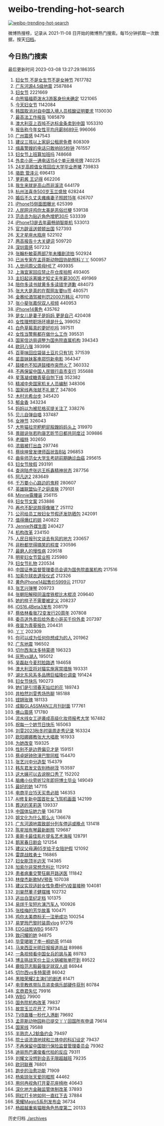 # weibo-trending-hot-search

[![weibo-trending-hot-search](https://github.com/ameizi/weibo-trending-hot-search/actions/workflows/ci.yml/badge.svg)](https://github.com/ameizi/weibo-trending-hot-search/actions/workflows/ci.yml)

微博热搜榜，记录从 2021-11-08 日开始的微博热门搜索。每15分钟抓取一次数据，按天[归档](./archives)。

## 今日热门搜索

<!-- BEGIN --> 
最后更新时间 2023-03-08 13:27:29.186355 
1. [妇女节 不是女生节不是女神节](https://s.weibo.com/weibo?q=%E5%A6%87%E5%A5%B3%E8%8A%82%20%E4%B8%8D%E6%98%AF%E5%A5%B3%E7%94%9F%E8%8A%82%E4%B8%8D%E6%98%AF%E5%A5%B3%E7%A5%9E%E8%8A%82&t=31&band_rank=1&Refer=top) 7617782
1. [广东河源4.5级地震](https://s.weibo.com/weibo?q=%23%E5%B9%BF%E4%B8%9C%E6%B2%B3%E6%BA%904.5%E7%BA%A7%E5%9C%B0%E9%9C%87%23&t=31&band_rank=1&Refer=top) 2587884
1. [妇女节](https://s.weibo.com/weibo?q=%23%E5%A6%87%E5%A5%B3%E8%8A%82%23&t=31&band_rank=8&Refer=top) 2221669
1. [向熊猫福菀泼水3游客身份未确定](https://s.weibo.com/weibo?q=%23%E5%90%91%E7%86%8A%E7%8C%AB%E7%A6%8F%E8%8F%80%E6%B3%BC%E6%B0%B43%E6%B8%B8%E5%AE%A2%E8%BA%AB%E4%BB%BD%E6%9C%AA%E7%A1%AE%E5%AE%9A%23&t=31&band_rank=34&Refer=top) 1221065
1. [今天妇女节](https://s.weibo.com/weibo?q=%23%E4%BB%8A%E5%A4%A9%E5%A6%87%E5%A5%B3%E8%8A%82%23&t=31&band_rank=3&Refer=top) 1142084
1. [韩国取消对自中国入境人员核酸证明要求](https://s.weibo.com/weibo?q=%23%E9%9F%A9%E5%9B%BD%E5%8F%96%E6%B6%88%E5%AF%B9%E8%87%AA%E4%B8%AD%E5%9B%BD%E5%85%A5%E5%A2%83%E4%BA%BA%E5%91%98%E6%A0%B8%E9%85%B8%E8%AF%81%E6%98%8E%E8%A6%81%E6%B1%82%23&t=31&band_rank=19&Refer=top) 1130030
1. [最高法工作报告](https://s.weibo.com/weibo?q=%23%E6%9C%80%E9%AB%98%E6%B3%95%E5%B7%A5%E4%BD%9C%E6%8A%A5%E5%91%8A%23&t=31&band_rank=3&Refer=top) 1085879
1. [澳大利亚上百吨不达标金条卖到中国](https://s.weibo.com/weibo?q=%23%E6%BE%B3%E5%A4%A7%E5%88%A9%E4%BA%9A%E4%B8%8A%E7%99%BE%E5%90%A8%E4%B8%8D%E8%BE%BE%E6%A0%87%E9%87%91%E6%9D%A1%E5%8D%96%E5%88%B0%E4%B8%AD%E5%9B%BD%23&t=31&band_rank=4&Refer=top) 1053310
1. [报告称今年女性平均月薪8689元](https://s.weibo.com/weibo?q=%23%E6%8A%A5%E5%91%8A%E7%A7%B0%E4%BB%8A%E5%B9%B4%E5%A5%B3%E6%80%A7%E5%B9%B3%E5%9D%87%E6%9C%88%E8%96%AA8689%E5%85%83%23&t=31&band_rank=2&Refer=top) 996066
1. [广州震感](https://s.weibo.com/weibo?q=%E5%B9%BF%E5%B7%9E%E9%9C%87%E6%84%9F&t=31&band_rank=2&Refer=top) 947543
1. [建议三孩以上家庭公租房免费](https://s.weibo.com/weibo?q=%23%E5%BB%BA%E8%AE%AE%E4%B8%89%E5%AD%A9%E4%BB%A5%E4%B8%8A%E5%AE%B6%E5%BA%AD%E5%85%AC%E7%A7%9F%E6%88%BF%E5%85%8D%E8%B4%B9%23&t=31&band_rank=32&Refer=top) 808309
1. [缉毒警嫂的电话只敢响铃5秒钟](https://s.weibo.com/weibo?q=%23%E7%BC%89%E6%AF%92%E8%AD%A6%E5%AB%82%E7%9A%84%E7%94%B5%E8%AF%9D%E5%8F%AA%E6%95%A2%E5%93%8D%E9%93%835%E7%A7%92%E9%92%9F%23&t=31&band_rank=1&Refer=top) 761557
1. [妇女节上班算加班吗](https://s.weibo.com/weibo?q=%23%E5%A6%87%E5%A5%B3%E8%8A%82%E4%B8%8A%E7%8F%AD%E7%AE%97%E5%8A%A0%E7%8F%AD%E5%90%97%23&t=31&band_rank=9&Refer=top) 748668
1. [外卖小哥一通电话154个单元换号牌](https://s.weibo.com/weibo?q=%23%E5%A4%96%E5%8D%96%E5%B0%8F%E5%93%A5%E4%B8%80%E9%80%9A%E7%94%B5%E8%AF%9D154%E4%B8%AA%E5%8D%95%E5%85%83%E6%8D%A2%E5%8F%B7%E7%89%8C%23&t=31&band_rank=4&Refer=top) 740225
1. [24岁高颜值女孩回应大学毕业养猪](https://s.weibo.com/weibo?q=%2324%E5%B2%81%E9%AB%98%E9%A2%9C%E5%80%BC%E5%A5%B3%E5%AD%A9%E5%9B%9E%E5%BA%94%E5%A4%A7%E5%AD%A6%E6%AF%95%E4%B8%9A%E5%85%BB%E7%8C%AA%23&t=31&band_rank=35&Refer=top) 739833
1. [骆歆 管泽元](https://s.weibo.com/weibo?q=%E9%AA%86%E6%AD%86%20%E7%AE%A1%E6%B3%BD%E5%85%83&t=31&band_rank=6&Refer=top) 696413
1. [萝莉酱 王记得](https://s.weibo.com/weibo?q=%E8%90%9D%E8%8E%89%E9%85%B1%20%E7%8E%8B%E8%AE%B0%E5%BE%97&t=31&band_rank=31&Refer=top) 662206
1. [我生来就是高山而非溪流](https://s.weibo.com/weibo?q=%23%E6%88%91%E7%94%9F%E6%9D%A5%E5%B0%B1%E6%98%AF%E9%AB%98%E5%B1%B1%E8%80%8C%E9%9D%9E%E6%BA%AA%E6%B5%81%23&t=31&band_rank=6&Refer=top) 644179
1. [杭州法喜寺500岁玉兰盛放](https://s.weibo.com/weibo?q=%23%E6%9D%AD%E5%B7%9E%E6%B3%95%E5%96%9C%E5%AF%BA500%E5%B2%81%E7%8E%89%E5%85%B0%E7%9B%9B%E6%94%BE%23&t=31&band_rank=23&Refer=top) 628244
1. [婚后不久丈夫瘫痪妻子照顾15年](https://s.weibo.com/weibo?q=%23%E5%A9%9A%E5%90%8E%E4%B8%8D%E4%B9%85%E4%B8%88%E5%A4%AB%E7%98%AB%E7%97%AA%E5%A6%BB%E5%AD%90%E7%85%A7%E9%A1%BE15%E5%B9%B4%23&t=31&band_rank=47&Refer=top) 626707
1. [iPhone15侧面图曝光](https://s.weibo.com/weibo?q=%23iPhone15%E4%BE%A7%E9%9D%A2%E5%9B%BE%E6%9B%9D%E5%85%89%23&t=31&band_rank=7&Refer=top) 625399
1. [人民网评鸡你太美是恶俗烂梗](https://s.weibo.com/weibo?q=%23%E4%BA%BA%E6%B0%91%E7%BD%91%E8%AF%84%E9%B8%A1%E4%BD%A0%E5%A4%AA%E7%BE%8E%E6%98%AF%E6%81%B6%E4%BF%97%E7%83%82%E6%A2%97%23&t=31&band_rank=6&Refer=top) 539138
1. [范丞丞为贴近角色增肥30斤](https://s.weibo.com/weibo?q=%23%E8%8C%83%E4%B8%9E%E4%B8%9E%E4%B8%BA%E8%B4%B4%E8%BF%91%E8%A7%92%E8%89%B2%E5%A2%9E%E8%82%A530%E6%96%A4%23&t=31&band_rank=14&Refer=top) 533339
1. [iPhone13是去年最畅销智能机](https://s.weibo.com/weibo?q=%23iPhone13%E6%98%AF%E5%8E%BB%E5%B9%B4%E6%9C%80%E7%95%85%E9%94%80%E6%99%BA%E8%83%BD%E6%9C%BA%23&t=31&band_rank=8&Refer=top) 533013
1. [官方辟谣送顿顿出国](https://s.weibo.com/weibo?q=%23%E5%AE%98%E6%96%B9%E8%BE%9F%E8%B0%A3%E9%80%81%E9%A1%BF%E9%A1%BF%E5%87%BA%E5%9B%BD%23&t=31&band_rank=2&Refer=top) 527393
1. [天才星座水瓶座](https://s.weibo.com/weibo?q=%23%E5%A4%A9%E6%89%8D%E6%98%9F%E5%BA%A7%E6%B0%B4%E7%93%B6%E5%BA%A7%23&t=31&band_rank=9&Refer=top) 522102
1. [两高报告十大关键词](https://s.weibo.com/weibo?q=%23%E4%B8%A4%E9%AB%98%E6%8A%A5%E5%91%8A%E5%8D%81%E5%A4%A7%E5%85%B3%E9%94%AE%E8%AF%8D%23&t=31&band_rank=10&Refer=top) 509720
1. [深圳震感](https://s.weibo.com/weibo?q=%E6%B7%B1%E5%9C%B3%E9%9C%87%E6%84%9F&t=31&band_rank=19&Refer=top) 507232
1. [张翰朴敏英两部7年未播剧流拍](https://s.weibo.com/weibo?q=%23%E5%BC%A0%E7%BF%B0%E6%9C%B4%E6%95%8F%E8%8B%B1%E4%B8%A4%E9%83%A87%E5%B9%B4%E6%9C%AA%E6%92%AD%E5%89%A7%E6%B5%81%E6%8B%8D%23&t=31&band_rank=13&Refer=top) 502924
1. [已派专家在孟菲斯动物园协助照料丫丫](https://s.weibo.com/weibo?q=%23%E5%B7%B2%E6%B4%BE%E4%B8%93%E5%AE%B6%E5%9C%A8%E5%AD%9F%E8%8F%B2%E6%96%AF%E5%8A%A8%E7%89%A9%E5%9B%AD%E5%8D%8F%E5%8A%A9%E7%85%A7%E6%96%99%E4%B8%AB%E4%B8%AB%23&t=31&band_rank=24&Refer=top) 500957
1. [人世间周父周母HE了](https://s.weibo.com/weibo?q=%23%E4%BA%BA%E4%B8%96%E9%97%B4%E5%91%A8%E7%88%B6%E5%91%A8%E6%AF%8DHE%E4%BA%86%23&t=31&band_rank=20&Refer=top) 493935
1. [上海宜家回应禁止在仓库拍照](https://s.weibo.com/weibo?q=%23%E4%B8%8A%E6%B5%B7%E5%AE%9C%E5%AE%B6%E5%9B%9E%E5%BA%94%E7%A6%81%E6%AD%A2%E5%9C%A8%E4%BB%93%E5%BA%93%E6%8B%8D%E7%85%A7%23&t=31&band_rank=31&Refer=top) 493405
1. [主妇起诉离婚才知丈夫年薪300万](https://s.weibo.com/weibo?q=%23%E4%B8%BB%E5%A6%87%E8%B5%B7%E8%AF%89%E7%A6%BB%E5%A9%9A%E6%89%8D%E7%9F%A5%E4%B8%88%E5%A4%AB%E5%B9%B4%E8%96%AA300%E4%B8%87%23&t=31&band_rank=11&Refer=top) 491969
1. [陪你多读书就黄多多读错字道歉](https://s.weibo.com/weibo?q=%23%E9%99%AA%E4%BD%A0%E5%A4%9A%E8%AF%BB%E4%B9%A6%E5%B0%B1%E9%BB%84%E5%A4%9A%E5%A4%9A%E8%AF%BB%E9%94%99%E5%AD%97%E9%81%93%E6%AD%89%23&t=31&band_rank=12&Refer=top) 484073
1. [张大大是真的在帮网友要to签](https://s.weibo.com/weibo?q=%23%E5%BC%A0%E5%A4%A7%E5%A4%A7%E6%98%AF%E7%9C%9F%E7%9A%84%E5%9C%A8%E5%B8%AE%E7%BD%91%E5%8F%8B%E8%A6%81to%E7%AD%BE%23&t=31&band_rank=12&Refer=top) 480571
1. [金赛纶酒驾被判罚2000万韩元](https://s.weibo.com/weibo?q=%23%E9%87%91%E8%B5%9B%E7%BA%B6%E9%85%92%E9%A9%BE%E8%A2%AB%E5%88%A4%E7%BD%9A2000%E4%B8%87%E9%9F%A9%E5%85%83%23&t=31&band_rank=17&Refer=top) 470110
1. [张小斐张嘉倪双人视频](https://s.weibo.com/weibo?q=%23%E5%BC%A0%E5%B0%8F%E6%96%90%E5%BC%A0%E5%98%89%E5%80%AA%E5%8F%8C%E4%BA%BA%E8%A7%86%E9%A2%91%23&t=31&band_rank=24&Refer=top) 440953
1. [iPhone14黄色](https://s.weibo.com/weibo?q=iPhone14%E9%BB%84%E8%89%B2&t=31&band_rank=11&Refer=top) 435762
1. [是女儿是妻子是妈妈 更是自己](https://s.weibo.com/weibo?q=%E6%98%AF%E5%A5%B3%E5%84%BF%E6%98%AF%E5%A6%BB%E5%AD%90%E6%98%AF%E5%A6%88%E5%A6%88%20%E6%9B%B4%E6%98%AF%E8%87%AA%E5%B7%B1&t=31&band_rank=14&Refer=top) 420408
1. [女性理想职场环境是什么](https://s.weibo.com/weibo?q=%23%E5%A5%B3%E6%80%A7%E7%90%86%E6%83%B3%E8%81%8C%E5%9C%BA%E7%8E%AF%E5%A2%83%E6%98%AF%E4%BB%80%E4%B9%88%23&t=31&band_rank=15&Refer=top) 399052
1. [白色草莓真的更好吃吗](https://s.weibo.com/weibo?q=%23%E7%99%BD%E8%89%B2%E8%8D%89%E8%8E%93%E7%9C%9F%E7%9A%84%E6%9B%B4%E5%A5%BD%E5%90%83%E5%90%97%23&t=31&band_rank=19&Refer=top) 397511
1. [女性当警察都在做什么工作](https://s.weibo.com/weibo?q=%23%E5%A5%B3%E6%80%A7%E5%BD%93%E8%AD%A6%E5%AF%9F%E9%83%BD%E5%9C%A8%E5%81%9A%E4%BB%80%E4%B9%88%E5%B7%A5%E4%BD%9C%23&t=31&band_rank=9&Refer=top) 395531
1. [国家信访局调整为国务院直属机构](https://s.weibo.com/weibo?q=%23%E5%9B%BD%E5%AE%B6%E4%BF%A1%E8%AE%BF%E5%B1%80%E8%B0%83%E6%95%B4%E4%B8%BA%E5%9B%BD%E5%8A%A1%E9%99%A2%E7%9B%B4%E5%B1%9E%E6%9C%BA%E6%9E%84%23&t=31&band_rank=13&Refer=top) 394343
1. [欧冠八强](https://s.weibo.com/weibo?q=%23%E6%AC%A7%E5%86%A0%E5%85%AB%E5%BC%BA%23&t=31&band_rank=16&Refer=top) 393996
1. [百草味回应袋装土豆片只有1片](https://s.weibo.com/weibo?q=%23%E7%99%BE%E8%8D%89%E5%91%B3%E5%9B%9E%E5%BA%94%E8%A2%8B%E8%A3%85%E5%9C%9F%E8%B1%86%E7%89%87%E5%8F%AA%E6%9C%891%E7%89%87%23&t=31&band_rank=13&Refer=top) 371539
1. [苗苗妹妹客串郑恺新电影](https://s.weibo.com/weibo?q=%23%E8%8B%97%E8%8B%97%E5%A6%B9%E5%A6%B9%E5%AE%A2%E4%B8%B2%E9%83%91%E6%81%BA%E6%96%B0%E7%94%B5%E5%BD%B1%23&t=31&band_rank=18&Refer=top) 364347
1. [鼓楼也不知道鼓楼咋突然火了](https://s.weibo.com/weibo?q=%23%E9%BC%93%E6%A5%BC%E4%B9%9F%E4%B8%8D%E7%9F%A5%E9%81%93%E9%BC%93%E6%A5%BC%E5%92%8B%E7%AA%81%E7%84%B6%E7%81%AB%E4%BA%86%23&t=31&band_rank=4&Refer=top) 360332
1. [不再保留中国人民银行县市支行](https://s.weibo.com/weibo?q=%23%E4%B8%8D%E5%86%8D%E4%BF%9D%E7%95%99%E4%B8%AD%E5%9B%BD%E4%BA%BA%E6%B0%91%E9%93%B6%E8%A1%8C%E5%8E%BF%E5%B8%82%E6%94%AF%E8%A1%8C%23&t=31&band_rank=5&Refer=top) 355688
1. [星落凝成糖青葵自刎下线](https://s.weibo.com/weibo?q=%23%E6%98%9F%E8%90%BD%E5%87%9D%E6%88%90%E7%B3%96%E9%9D%92%E8%91%B5%E8%87%AA%E5%88%8E%E4%B8%8B%E7%BA%BF%23&t=31&band_rank=7&Refer=top) 352382
1. [精减中央国家机关人员编制](https://s.weibo.com/weibo?q=%23%E7%B2%BE%E5%87%8F%E4%B8%AD%E5%A4%AE%E5%9B%BD%E5%AE%B6%E6%9C%BA%E5%85%B3%E4%BA%BA%E5%91%98%E7%BC%96%E5%88%B6%23&t=31&band_rank=8&Refer=top) 348306
1. [国家线再涨就不礼貌了](https://s.weibo.com/weibo?q=%23%E5%9B%BD%E5%AE%B6%E7%BA%BF%E5%86%8D%E6%B6%A8%E5%B0%B1%E4%B8%8D%E7%A4%BC%E8%B2%8C%E4%BA%86%23&t=31&band_rank=9&Refer=top) 347806
1. [木村光希台步](https://s.weibo.com/weibo?q=%23%E6%9C%A8%E6%9D%91%E5%85%89%E5%B8%8C%E5%8F%B0%E6%AD%A5%23&t=31&band_rank=13&Refer=top) 345420
1. [郁金香](https://s.weibo.com/weibo?q=%E9%83%81%E9%87%91%E9%A6%99&t=31&band_rank=10&Refer=top) 343234
1. [妈妈以为被尼格买提关注了](https://s.weibo.com/weibo?q=%23%E5%A6%88%E5%A6%88%E4%BB%A5%E4%B8%BA%E8%A2%AB%E5%B0%BC%E6%A0%BC%E4%B9%B0%E6%8F%90%E5%85%B3%E6%B3%A8%E4%BA%86%23&t=31&band_rank=12&Refer=top) 338276
1. [贝儿自弹自唱](https://s.weibo.com/weibo?q=%23%E8%B4%9D%E5%84%BF%E8%87%AA%E5%BC%B9%E8%87%AA%E5%94%B1%23&t=31&band_rank=14&Refer=top) 337487
1. [女神节](https://s.weibo.com/weibo?q=%E5%A5%B3%E7%A5%9E%E8%8A%82&t=31&band_rank=20&Refer=top) 326043
1. [大熊猫拉完粑粑屁股蹭妈妈头上](https://s.weibo.com/weibo?q=%23%E5%A4%A7%E7%86%8A%E7%8C%AB%E6%8B%89%E5%AE%8C%E7%B2%91%E7%B2%91%E5%B1%81%E8%82%A1%E8%B9%AD%E5%A6%88%E5%A6%88%E5%A4%B4%E4%B8%8A%23&t=31&band_rank=22&Refer=top) 319970
1. [景甜说张若昀唐艺昕节日都共同度过](https://s.weibo.com/weibo?q=%23%E6%99%AF%E7%94%9C%E8%AF%B4%E5%BC%A0%E8%8B%A5%E6%98%80%E5%94%90%E8%89%BA%E6%98%95%E8%8A%82%E6%97%A5%E9%83%BD%E5%85%B1%E5%90%8C%E5%BA%A6%E8%BF%87%23&t=31&band_rank=15&Refer=top) 309886
1. [老福特](https://s.weibo.com/weibo?q=%E8%80%81%E7%A6%8F%E7%89%B9&t=31&band_rank=16&Refer=top) 302650
1. [浓眉被打出血](https://s.weibo.com/weibo?q=%23%E6%B5%93%E7%9C%89%E8%A2%AB%E6%89%93%E5%87%BA%E8%A1%80%23&t=31&band_rank=34&Refer=top) 297746
1. [蔡徐坤曾发律师函状告B站](https://s.weibo.com/weibo?q=%23%E8%94%A1%E5%BE%90%E5%9D%A4%E6%9B%BE%E5%8F%91%E5%BE%8B%E5%B8%88%E5%87%BD%E7%8A%B6%E5%91%8AB%E7%AB%99%23&t=31&band_rank=21&Refer=top) 296853
1. [曲阜师范女大学生考研前期确诊血癌](https://s.weibo.com/weibo?q=%23%E6%9B%B2%E9%98%9C%E5%B8%88%E8%8C%83%E5%A5%B3%E5%A4%A7%E5%AD%A6%E7%94%9F%E8%80%83%E7%A0%94%E5%89%8D%E6%9C%9F%E7%A1%AE%E8%AF%8A%E8%A1%80%E7%99%8C%23&t=31&band_rank=38&Refer=top) 295615
1. [妇女节放假](https://s.weibo.com/weibo?q=%23%E5%A6%87%E5%A5%B3%E8%8A%82%E6%94%BE%E5%81%87%23&t=31&band_rank=26&Refer=top) 293191
1. [查询陆虎张远王栎鑫精神状态](https://s.weibo.com/weibo?q=%23%E6%9F%A5%E8%AF%A2%E9%99%86%E8%99%8E%E5%BC%A0%E8%BF%9C%E7%8E%8B%E6%A0%8E%E9%91%AB%E7%B2%BE%E7%A5%9E%E7%8A%B6%E6%80%81%23&t=31&band_rank=17&Refer=top) 287756
1. [阿凡达2](https://s.weibo.com/weibo?q=%E9%98%BF%E5%87%A1%E8%BE%BE2&t=31&band_rank=16&Refer=top) 283649
1. [千万要小心路边的鬼秤](https://s.weibo.com/weibo?q=%23%E5%8D%83%E4%B8%87%E8%A6%81%E5%B0%8F%E5%BF%83%E8%B7%AF%E8%BE%B9%E7%9A%84%E9%AC%BC%E7%A7%A4%23&t=31&band_rank=19&Refer=top) 280607
1. [英雄联盟仙子之庭皮肤](https://s.weibo.com/weibo?q=%23%E8%8B%B1%E9%9B%84%E8%81%94%E7%9B%9F%E4%BB%99%E5%AD%90%E4%B9%8B%E5%BA%AD%E7%9A%AE%E8%82%A4%23&t=31&band_rank=23&Refer=top) 279101
1. [Minnie露腰装](https://s.weibo.com/weibo?q=%23Minnie%E9%9C%B2%E8%85%B0%E8%A3%85%23&t=31&band_rank=25&Refer=top) 256115
1. [妇女节文案](https://s.weibo.com/weibo?q=%23%E5%A6%87%E5%A5%B3%E8%8A%82%E6%96%87%E6%A1%88%23&t=31&band_rank=17&Refer=top) 253886
1. [再也不配说胖得像猪了](https://s.weibo.com/weibo?q=%23%E5%86%8D%E4%B9%9F%E4%B8%8D%E9%85%8D%E8%AF%B4%E8%83%96%E5%BE%97%E5%83%8F%E7%8C%AA%E4%BA%86%23&t=31&band_rank=33&Refer=top) 251112
1. [公司给员工放妇女节假还发防晒包](https://s.weibo.com/weibo?q=%23%E5%85%AC%E5%8F%B8%E7%BB%99%E5%91%98%E5%B7%A5%E6%94%BE%E5%A6%87%E5%A5%B3%E8%8A%82%E5%81%87%E8%BF%98%E5%8F%91%E9%98%B2%E6%99%92%E5%8C%85%23&t=31&band_rank=43&Refer=top) 242091
1. [值得爆红的姐](https://s.weibo.com/weibo?q=%23%E5%80%BC%E5%BE%97%E7%88%86%E7%BA%A2%E7%9A%84%E5%A7%90%23&t=31&band_rank=22&Refer=top) 240822
1. [Jennie外媒生图](https://s.weibo.com/weibo?q=%23Jennie%E5%A4%96%E5%AA%92%E7%94%9F%E5%9B%BE%23&t=31&band_rank=21&Refer=top) 240427
1. [机构改革](https://s.weibo.com/weibo?q=%23%E6%9C%BA%E6%9E%84%E6%94%B9%E9%9D%A9%23&t=31&band_rank=29&Refer=top) 234150
1. [人民日报刊文谈去有风的地方](https://s.weibo.com/weibo?q=%23%E4%BA%BA%E6%B0%91%E6%97%A5%E6%8A%A5%E5%88%8A%E6%96%87%E8%B0%88%E5%8E%BB%E6%9C%89%E9%A3%8E%E7%9A%84%E5%9C%B0%E6%96%B9%23&t=31&band_rank=31&Refer=top) 230657
1. [非粉都觉得搞笑的程度](https://s.weibo.com/weibo?q=%23%E9%9D%9E%E7%B2%89%E9%83%BD%E8%A7%89%E5%BE%97%E6%90%9E%E7%AC%91%E7%9A%84%E7%A8%8B%E5%BA%A6%23&t=31&band_rank=30&Refer=top) 230596
1. [最磨人的慢性病](https://s.weibo.com/weibo?q=%23%E6%9C%80%E7%A3%A8%E4%BA%BA%E7%9A%84%E6%85%A2%E6%80%A7%E7%97%85%23&t=31&band_rank=23&Refer=top) 229518
1. [明星妇女节营业照](https://s.weibo.com/weibo?q=%23%E6%98%8E%E6%98%9F%E5%A6%87%E5%A5%B3%E8%8A%82%E8%90%A5%E4%B8%9A%E7%85%A7%23&t=31&band_rank=25&Refer=top) 225980
1. [妇女节礼物](https://s.weibo.com/weibo?q=%23%E5%A6%87%E5%A5%B3%E8%8A%82%E7%A4%BC%E7%89%A9%23&t=31&band_rank=25&Refer=top) 220534
1. [中国证券监督管理委员会调为国务院直属机构](https://s.weibo.com/weibo?q=%23%E4%B8%AD%E5%9B%BD%E8%AF%81%E5%88%B8%E7%9B%91%E7%9D%A3%E7%AE%A1%E7%90%86%E5%A7%94%E5%91%98%E4%BC%9A%E8%B0%83%E4%B8%BA%E5%9B%BD%E5%8A%A1%E9%99%A2%E7%9B%B4%E5%B1%9E%E6%9C%BA%E6%9E%84%23&t=31&band_rank=25&Refer=top) 217516
1. [加索尔球衣退役仪式](https://s.weibo.com/weibo?q=%23%E5%8A%A0%E7%B4%A2%E5%B0%94%E7%90%83%E8%A1%A3%E9%80%80%E5%BD%B9%E4%BB%AA%E5%BC%8F%23&t=31&band_rank=29&Refer=top) 212326
1. [黄色iPhone14起售价5999元](https://s.weibo.com/weibo?q=%23%E9%BB%84%E8%89%B2iPhone14%E8%B5%B7%E5%94%AE%E4%BB%B75999%E5%85%83%23&t=31&band_rank=19&Refer=top) 211707
1. [张艺兴弹琴](https://s.weibo.com/weibo?q=%23%E5%BC%A0%E8%89%BA%E5%85%B4%E5%BC%B9%E7%90%B4%23&t=31&band_rank=26&Refer=top) 209723
1. [张朝阳解释同温度铁棍比木棍凉](https://s.weibo.com/weibo?q=%23%E5%BC%A0%E6%9C%9D%E9%98%B3%E8%A7%A3%E9%87%8A%E5%90%8C%E6%B8%A9%E5%BA%A6%E9%93%81%E6%A3%8D%E6%AF%94%E6%9C%A8%E6%A3%8D%E5%87%89%23&t=31&band_rank=50&Refer=top) 209640
1. [她的样子不需要被定义](https://s.weibo.com/weibo?q=%23%E5%A5%B9%E7%9A%84%E6%A0%B7%E5%AD%90%E4%B8%8D%E9%9C%80%E8%A6%81%E8%A2%AB%E5%AE%9A%E4%B9%89%23&t=31&band_rank=24&Refer=top) 208237
1. [iOS16.4Beta3发布](https://s.weibo.com/weibo?q=%23iOS16.4Beta3%E5%8F%91%E5%B8%83%23&t=31&band_rank=33&Refer=top) 208179
1. [蔡依林看我72变发行20周年](https://s.weibo.com/weibo?q=%23%E8%94%A1%E4%BE%9D%E6%9E%97%E7%9C%8B%E6%88%9172%E5%8F%98%E5%8F%91%E8%A1%8C20%E5%91%A8%E5%B9%B4%23&t=31&band_rank=20&Refer=top) 207808
1. [委员送外卖后给外卖小哥买千份外卖](https://s.weibo.com/weibo?q=%23%E5%A7%94%E5%91%98%E9%80%81%E5%A4%96%E5%8D%96%E5%90%8E%E7%BB%99%E5%A4%96%E5%8D%96%E5%B0%8F%E5%93%A5%E4%B9%B0%E5%8D%83%E4%BB%BD%E5%A4%96%E5%8D%96%23&t=31&band_rank=27&Refer=top) 207397
1. [夜昙为青葵报仇](https://s.weibo.com/weibo?q=%23%E5%A4%9C%E6%98%99%E4%B8%BA%E9%9D%92%E8%91%B5%E6%8A%A5%E4%BB%87%23&t=31&band_rank=37&Refer=top) 204431
1. [丫丫](https://s.weibo.com/weibo?q=%E4%B8%AB%E4%B8%AB&t=31&band_rank=36&Refer=top) 202309
1. [你可以成为任何你想成为的人](https://s.weibo.com/weibo?q=%E4%BD%A0%E5%8F%AF%E4%BB%A5%E6%88%90%E4%B8%BA%E4%BB%BB%E4%BD%95%E4%BD%A0%E6%83%B3%E6%88%90%E4%B8%BA%E7%9A%84%E4%BA%BA&t=31&band_rank=27&Refer=top) 201962
1. [广东地震](https://s.weibo.com/weibo?q=%E5%B9%BF%E4%B8%9C%E5%9C%B0%E9%9C%87&t=31&band_rank=15&Refer=top) 196502
1. [切尔西淘汰多特蒙德](https://s.weibo.com/weibo?q=%23%E5%88%87%E5%B0%94%E8%A5%BF%E6%B7%98%E6%B1%B0%E5%A4%9A%E7%89%B9%E8%92%99%E5%BE%B7%23&t=31&band_rank=32&Refer=top) 196323
1. [灰熊vs湖人](https://s.weibo.com/weibo?q=%23%E7%81%B0%E7%86%8Avs%E6%B9%96%E4%BA%BA%23&t=31&band_rank=32&Refer=top) 195012
1. [吴磊赵今麦怼脸路透](https://s.weibo.com/weibo?q=%23%E5%90%B4%E7%A3%8A%E8%B5%B5%E4%BB%8A%E9%BA%A6%E6%80%BC%E8%84%B8%E8%B7%AF%E9%80%8F%23&t=31&band_rank=25&Refer=top) 194658
1. [澳大利亚将对猫实施宵禁措施](https://s.weibo.com/weibo?q=%23%E6%BE%B3%E5%A4%A7%E5%88%A9%E4%BA%9A%E5%B0%86%E5%AF%B9%E7%8C%AB%E5%AE%9E%E6%96%BD%E5%AE%B5%E7%A6%81%E6%8E%AA%E6%96%BD%23&t=31&band_rank=19&Refer=top) 193331
1. [湖北东风系多品牌巨幅降价调查](https://s.weibo.com/weibo?q=%23%E6%B9%96%E5%8C%97%E4%B8%9C%E9%A3%8E%E7%B3%BB%E5%A4%9A%E5%93%81%E7%89%8C%E5%B7%A8%E5%B9%85%E9%99%8D%E4%BB%B7%E8%B0%83%E6%9F%A5%23&t=31&band_rank=50&Refer=top) 191424
1. [妇女节快乐](https://s.weibo.com/weibo?q=%E5%A6%87%E5%A5%B3%E8%8A%82%E5%BF%AB%E4%B9%90&t=31&band_rank=26&Refer=top) 190273
1. [她们是引领春天灿烂的花](https://s.weibo.com/weibo?q=%23%E5%A5%B9%E4%BB%AC%E6%98%AF%E5%BC%95%E9%A2%86%E6%98%A5%E5%A4%A9%E7%81%BF%E7%83%82%E7%9A%84%E8%8A%B1%23&t=31&band_rank=27&Refer=top) 189743
1. [井柏然刘雯秀场热聊](https://s.weibo.com/weibo?q=%23%E4%BA%95%E6%9F%8F%E7%84%B6%E5%88%98%E9%9B%AF%E7%A7%80%E5%9C%BA%E7%83%AD%E8%81%8A%23&t=31&band_rank=24&Refer=top) 185188
1. [铿锵玫瑰](https://s.weibo.com/weibo?q=%E9%93%BF%E9%94%B5%E7%8E%AB%E7%91%B0&t=31&band_rank=30&Refer=top) 181133
1. [成毅GLASSMAN三月刊封面](https://s.weibo.com/weibo?q=%E6%88%90%E6%AF%85GLASSMAN%E4%B8%89%E6%9C%88%E5%88%8A%E5%B0%81%E9%9D%A2&t=31&band_rank=30&Refer=top) 177761
1. [佛山震感](https://s.weibo.com/weibo?q=%E4%BD%9B%E5%B1%B1%E9%9C%87%E6%84%9F&t=31&band_rank=32&Refer=top) 171780
1. [流水线女工逆袭成高级化妆师报考大学](https://s.weibo.com/weibo?q=%23%E6%B5%81%E6%B0%B4%E7%BA%BF%E5%A5%B3%E5%B7%A5%E9%80%86%E8%A2%AD%E6%88%90%E9%AB%98%E7%BA%A7%E5%8C%96%E5%A6%86%E5%B8%88%E6%8A%A5%E8%80%83%E5%A4%A7%E5%AD%A6%23&t=31&band_rank=34&Refer=top) 167482
1. [祝每一个她节日快乐](https://s.weibo.com/weibo?q=%23%E7%A5%9D%E6%AF%8F%E4%B8%80%E4%B8%AA%E5%A5%B9%E8%8A%82%E6%97%A5%E5%BF%AB%E4%B9%90%23&t=31&band_rank=42&Refer=top) 165063
1. [刘雯2023秋冬时装周走秀记录](https://s.weibo.com/weibo?q=%23%E5%88%98%E9%9B%AF2023%E7%A7%8B%E5%86%AC%E6%97%B6%E8%A3%85%E5%91%A8%E8%B5%B0%E7%A7%80%E8%AE%B0%E5%BD%95%23&t=31&band_rank=33&Refer=top) 163324
1. [欧阳娜娜教张大大唱歌](https://s.weibo.com/weibo?q=%23%E6%AC%A7%E9%98%B3%E5%A8%9C%E5%A8%9C%E6%95%99%E5%BC%A0%E5%A4%A7%E5%A4%A7%E5%94%B1%E6%AD%8C%23&t=31&band_rank=25&Refer=top) 161933
1. [为她改变](https://s.weibo.com/weibo?q=%23%E4%B8%BA%E5%A5%B9%E6%94%B9%E5%8F%98%23&t=31&band_rank=35&Refer=top) 159325
1. [性别不是边界偏见才是](https://s.weibo.com/weibo?q=%23%E6%80%A7%E5%88%AB%E4%B8%8D%E6%98%AF%E8%BE%B9%E7%95%8C%E5%81%8F%E8%A7%81%E6%89%8D%E6%98%AF%23&t=31&band_rank=37&Refer=top) 159151
1. [蔡卓妍钟欣潼巴黎同框](https://s.weibo.com/weibo?q=%23%E8%94%A1%E5%8D%93%E5%A6%8D%E9%92%9F%E6%AC%A3%E6%BD%BC%E5%B7%B4%E9%BB%8E%E5%90%8C%E6%A1%86%23&t=31&band_rank=38&Refer=top) 154470
1. [张艺兴中分造型](https://s.weibo.com/weibo?q=%23%E5%BC%A0%E8%89%BA%E5%85%B4%E4%B8%AD%E5%88%86%E9%80%A0%E5%9E%8B%23&t=31&band_rank=26&Refer=top) 154379
1. [韩东君发文告别杨树茂](https://s.weibo.com/weibo?q=%23%E9%9F%A9%E4%B8%9C%E5%90%9B%E5%8F%91%E6%96%87%E5%91%8A%E5%88%AB%E6%9D%A8%E6%A0%91%E8%8C%82%23&t=31&band_rank=37&Refer=top) 153597
1. [这大姨可以去说脱口秀了](https://s.weibo.com/weibo?q=%23%E8%BF%99%E5%A4%A7%E5%A7%A8%E5%8F%AF%E4%BB%A5%E5%8E%BB%E8%AF%B4%E8%84%B1%E5%8F%A3%E7%A7%80%E4%BA%86%23&t=31&band_rank=27&Refer=top) 152202
1. [脑瘫小伙旁听12年即将博士毕业](https://s.weibo.com/weibo?q=%23%E8%84%91%E7%98%AB%E5%B0%8F%E4%BC%99%E6%97%81%E5%90%AC12%E5%B9%B4%E5%8D%B3%E5%B0%86%E5%8D%9A%E5%A3%AB%E6%AF%95%E4%B8%9A%23&t=31&band_rank=20&Refer=top) 149049
1. [最好的她](https://s.weibo.com/weibo?q=%23%E6%9C%80%E5%A5%BD%E7%9A%84%E5%A5%B9%23&t=31&band_rank=39&Refer=top) 147115
1. [电商平台15天买贵必赔](https://s.weibo.com/weibo?q=%23%E7%94%B5%E5%95%86%E5%B9%B3%E5%8F%B015%E5%A4%A9%E4%B9%B0%E8%B4%B5%E5%BF%85%E8%B5%94%23&t=31&band_rank=40&Refer=top) 146353
1. [AI修复新中国首批女飞驾机画面](https://s.weibo.com/weibo?q=%23AI%E4%BF%AE%E5%A4%8D%E6%96%B0%E4%B8%AD%E5%9B%BD%E9%A6%96%E6%89%B9%E5%A5%B3%E9%A3%9E%E9%A9%BE%E6%9C%BA%E7%94%BB%E9%9D%A2%23&t=31&band_rank=42&Refer=top) 142199
1. [葬送的芙莉莲](https://s.weibo.com/weibo?q=%23%E8%91%AC%E9%80%81%E7%9A%84%E8%8A%99%E8%8E%89%E8%8E%B2%23&t=31&band_rank=36&Refer=top) 139337
1. [中国体坛她力量](https://s.weibo.com/weibo?q=%23%E4%B8%AD%E5%9B%BD%E4%BD%93%E5%9D%9B%E5%A5%B9%E5%8A%9B%E9%87%8F%23&t=31&band_rank=35&Refer=top) 136738
1. [姐文化为什么那么火](https://s.weibo.com/weibo?q=%23%E5%A7%90%E6%96%87%E5%8C%96%E4%B8%BA%E4%BB%80%E4%B9%88%E9%82%A3%E4%B9%88%E7%81%AB%23&t=31&band_rank=40&Refer=top) 136678
1. [广东河源地震致部分列车停运或晚点](https://s.weibo.com/weibo?q=%E5%B9%BF%E4%B8%9C%E6%B2%B3%E6%BA%90%E5%9C%B0%E9%9C%87%E8%87%B4%E9%83%A8%E5%88%86%E5%88%97%E8%BD%A6%E5%81%9C%E8%BF%90%E6%88%96%E6%99%9A%E7%82%B9&t=31&band_rank=40&Refer=top) 131418
1. [陈星旭有琴最新剧照](https://s.weibo.com/weibo?q=%23%E9%99%88%E6%98%9F%E6%97%AD%E6%9C%89%E7%90%B4%E6%9C%80%E6%96%B0%E5%89%A7%E7%85%A7%23&t=31&band_rank=47&Refer=top) 129687
1. [奥斯卡最佳影片提名艺术海报](https://s.weibo.com/weibo?q=%23%E5%A5%A5%E6%96%AF%E5%8D%A1%E6%9C%80%E4%BD%B3%E5%BD%B1%E7%89%87%E6%8F%90%E5%90%8D%E8%89%BA%E6%9C%AF%E6%B5%B7%E6%8A%A5%23&t=31&band_rank=37&Refer=top) 128791
1. [鹅家春日剧会](https://s.weibo.com/weibo?q=%23%E9%B9%85%E5%AE%B6%E6%98%A5%E6%97%A5%E5%89%A7%E4%BC%9A%23&t=31&band_rank=43&Refer=top) 121254
1. [建议父母满65岁给子女陪护假](https://s.weibo.com/weibo?q=%23%E5%BB%BA%E8%AE%AE%E7%88%B6%E6%AF%8D%E6%BB%A165%E5%B2%81%E7%BB%99%E5%AD%90%E5%A5%B3%E9%99%AA%E6%8A%A4%E5%81%87%23&t=31&band_rank=28&Refer=top) 121092
1. [雷霆战胜勇士](https://s.weibo.com/weibo?q=%23%E9%9B%B7%E9%9C%86%E6%88%98%E8%83%9C%E5%8B%87%E5%A3%AB%23&t=31&band_rank=49&Refer=top) 116865
1. [妇女能顶半边天](https://s.weibo.com/weibo?q=%23%E5%A6%87%E5%A5%B3%E8%83%BD%E9%A1%B6%E5%8D%8A%E8%BE%B9%E5%A4%A9%23&t=31&band_rank=46&Refer=top) 114385
1. [加索尔非常想念科比](https://s.weibo.com/weibo?q=%23%E5%8A%A0%E7%B4%A2%E5%B0%94%E9%9D%9E%E5%B8%B8%E6%83%B3%E5%BF%B5%E7%A7%91%E6%AF%94%23&t=31&band_rank=46&Refer=top) 112912
1. [患者病重交警狂飙开路送医](https://s.weibo.com/weibo?q=%23%E6%82%A3%E8%80%85%E7%97%85%E9%87%8D%E4%BA%A4%E8%AD%A6%E7%8B%82%E9%A3%99%E5%BC%80%E8%B7%AF%E9%80%81%E5%8C%BB%23&t=31&band_rank=47&Refer=top) 111842
1. [林俊杰新歌MV预告](https://s.weibo.com/weibo?q=%23%E6%9E%97%E4%BF%8A%E6%9D%B0%E6%96%B0%E6%AD%8CMV%E9%A2%84%E5%91%8A%23&t=31&band_rank=48&Refer=top) 107038
1. [建议实现适龄女性免费HPV疫苗接种](https://s.weibo.com/weibo?q=%23%E5%BB%BA%E8%AE%AE%E5%AE%9E%E7%8E%B0%E9%80%82%E9%BE%84%E5%A5%B3%E6%80%A7%E5%85%8D%E8%B4%B9HPV%E7%96%AB%E8%8B%97%E6%8E%A5%E7%A7%8D%23&t=31&band_rank=44&Refer=top) 104081
1. [刘昊然董子健摆摊](https://s.weibo.com/weibo?q=%23%E5%88%98%E6%98%8A%E7%84%B6%E8%91%A3%E5%AD%90%E5%81%A5%E6%91%86%E6%91%8A%23&t=31&band_rank=29&Refer=top) 102732
1. [逃出白垩纪定档](https://s.weibo.com/weibo?q=%23%E9%80%83%E5%87%BA%E7%99%BD%E5%9E%A9%E7%BA%AA%E5%AE%9A%E6%A1%A3%23&t=31&band_rank=49&Refer=top) 101375
1. [易烊千玺短片演汽车人](https://s.weibo.com/weibo?q=%23%E6%98%93%E7%83%8A%E5%8D%83%E7%8E%BA%E7%9F%AD%E7%89%87%E6%BC%94%E6%B1%BD%E8%BD%A6%E4%BA%BA%23&t=31&band_rank=30&Refer=top) 100926
1. [张桂梅的芳华故事](https://s.weibo.com/weibo?q=%23%E5%BC%A0%E6%A1%82%E6%A2%85%E7%9A%84%E8%8A%B3%E5%8D%8E%E6%95%85%E4%BA%8B%23&t=31&band_rank=48&Refer=top) 100471
1. [鸡你太美商标无一注册成功](https://s.weibo.com/weibo?q=%23%E9%B8%A1%E4%BD%A0%E5%A4%AA%E7%BE%8E%E5%95%86%E6%A0%87%E6%97%A0%E4%B8%80%E6%B3%A8%E5%86%8C%E6%88%90%E5%8A%9F%23&t=31&band_rank=31&Refer=top) 100254
1. [易梦玲巴黎时装周vlog](https://s.weibo.com/weibo?q=%23%E6%98%93%E6%A2%A6%E7%8E%B2%E5%B7%B4%E9%BB%8E%E6%97%B6%E8%A3%85%E5%91%A8vlog%23&t=31&band_rank=49&Refer=top) 97276
1. [EDG战胜WBG](https://s.weibo.com/weibo?q=%23EDG%E6%88%98%E8%83%9CWBG%23&t=31&band_rank=33&Refer=top) 95873
1. [致闪耀的她](https://s.weibo.com/weibo?q=%23%E8%87%B4%E9%97%AA%E8%80%80%E7%9A%84%E5%A5%B9%23&t=31&band_rank=48&Refer=top) 94875
1. [毕雯珺喝了李一桐奶茶](https://s.weibo.com/weibo?q=%23%E6%AF%95%E9%9B%AF%E7%8F%BA%E5%96%9D%E4%BA%86%E6%9D%8E%E4%B8%80%E6%A1%90%E5%A5%B6%E8%8C%B6%23&t=31&band_rank=47&Refer=top) 91148
1. [马来西亚光明日报报道肖战](https://s.weibo.com/weibo?q=%23%E9%A9%AC%E6%9D%A5%E8%A5%BF%E4%BA%9A%E5%85%89%E6%98%8E%E6%97%A5%E6%8A%A5%E6%8A%A5%E9%81%93%E8%82%96%E6%88%98%23&t=31&band_rank=34&Refer=top) 89986
1. [一条视频看中国女兵的飒与美](https://s.weibo.com/weibo?q=%23%E4%B8%80%E6%9D%A1%E8%A7%86%E9%A2%91%E7%9C%8B%E4%B8%AD%E5%9B%BD%E5%A5%B3%E5%85%B5%E7%9A%84%E9%A3%92%E4%B8%8E%E7%BE%8E%23&t=31&band_rank=50&Refer=top) 89783
1. [博主挑战天价土豆火锅被账单吓到](https://s.weibo.com/weibo?q=%23%E5%8D%9A%E4%B8%BB%E6%8C%91%E6%88%98%E5%A4%A9%E4%BB%B7%E5%9C%9F%E8%B1%86%E7%81%AB%E9%94%85%E8%A2%AB%E8%B4%A6%E5%8D%95%E5%90%93%E5%88%B0%23&t=31&band_rank=35&Refer=top) 89522
1. [鹿晗范志毅最强足球双人组](https://s.weibo.com/weibo?q=%23%E9%B9%BF%E6%99%97%E8%8C%83%E5%BF%97%E6%AF%85%E6%9C%80%E5%BC%BA%E8%B6%B3%E7%90%83%E5%8F%8C%E4%BA%BA%E7%BB%84%23&t=31&band_rank=27&Refer=top) 86944
1. [切尔西vs多特蒙德](https://s.weibo.com/weibo?q=%23%E5%88%87%E5%B0%94%E8%A5%BFvs%E5%A4%9A%E7%89%B9%E8%92%99%E5%BE%B7%23&t=31&band_rank=50&Refer=top) 86042
1. [黑暗荣耀2主演们的剧透](https://s.weibo.com/weibo?q=%23%E9%BB%91%E6%9A%97%E8%8D%A3%E8%80%802%E4%B8%BB%E6%BC%94%E4%BB%AC%E7%9A%84%E5%89%A7%E9%80%8F%23&t=31&band_rank=37&Refer=top) 81471
1. [电竞教练带队员盗卖俱乐部硬件获刑](https://s.weibo.com/weibo?q=%23%E7%94%B5%E7%AB%9E%E6%95%99%E7%BB%83%E5%B8%A6%E9%98%9F%E5%91%98%E7%9B%97%E5%8D%96%E4%BF%B1%E4%B9%90%E9%83%A8%E7%A1%AC%E4%BB%B6%E8%8E%B7%E5%88%91%23&t=31&band_rank=38&Refer=top) 80784
1. [玄商君失忆](https://s.weibo.com/weibo?q=%23%E7%8E%84%E5%95%86%E5%90%9B%E5%A4%B1%E5%BF%86%23&t=31&band_rank=39&Refer=top) 79916
1. [WBG](https://s.weibo.com/weibo?q=WBG&t=31&band_rank=40&Refer=top) 79900
1. [国务院机构改革](https://s.weibo.com/weibo?q=%23%E5%9B%BD%E5%8A%A1%E9%99%A2%E6%9C%BA%E6%9E%84%E6%94%B9%E9%9D%A9%23&t=31&band_rank=41&Refer=top) 79837
1. [故宫玉兰花开了](https://s.weibo.com/weibo?q=%23%E6%95%85%E5%AE%AB%E7%8E%89%E5%85%B0%E8%8A%B1%E5%BC%80%E4%BA%86%23&t=31&band_rank=42&Refer=top) 79734
1. [TVB直播一秒代入港剧](https://s.weibo.com/weibo?q=%23TVB%E7%9B%B4%E6%92%AD%E4%B8%80%E7%A7%92%E4%BB%A3%E5%85%A5%E6%B8%AF%E5%89%A7%23&t=31&band_rank=43&Refer=top) 79692
1. [孟菲斯动物园称已提交丫丫回国所有申请](https://s.weibo.com/weibo?q=%23%E5%AD%9F%E8%8F%B2%E6%96%AF%E5%8A%A8%E7%89%A9%E5%9B%AD%E7%A7%B0%E5%B7%B2%E6%8F%90%E4%BA%A4%E4%B8%AB%E4%B8%AB%E5%9B%9E%E5%9B%BD%E6%89%80%E6%9C%89%E7%94%B3%E8%AF%B7%23&t=31&band_rank=44&Refer=top) 79614
1. [国家线](https://s.weibo.com/weibo?q=%23%E5%9B%BD%E5%AE%B6%E7%BA%BF%23&t=31&band_rank=45&Refer=top) 79588
1. [半熟恋人2鲶鱼约会](https://s.weibo.com/weibo?q=%23%E5%8D%8A%E7%86%9F%E6%81%8B%E4%BA%BA2%E9%B2%B6%E9%B1%BC%E7%BA%A6%E4%BC%9A%23&t=31&band_rank=46&Refer=top) 79497
1. [院士谈流浪地球和三体中的科幻设定](https://s.weibo.com/weibo?q=%23%E9%99%A2%E5%A3%AB%E8%B0%88%E6%B5%81%E6%B5%AA%E5%9C%B0%E7%90%83%E5%92%8C%E4%B8%89%E4%BD%93%E4%B8%AD%E7%9A%84%E7%A7%91%E5%B9%BB%E8%AE%BE%E5%AE%9A%23&t=31&band_rank=47&Refer=top) 79437
1. [不再保留中国银行保险监督管理委员会](https://s.weibo.com/weibo?q=%23%E4%B8%8D%E5%86%8D%E4%BF%9D%E7%95%99%E4%B8%AD%E5%9B%BD%E9%93%B6%E8%A1%8C%E4%BF%9D%E9%99%A9%E7%9B%91%E7%9D%A3%E7%AE%A1%E7%90%86%E5%A7%94%E5%91%98%E4%BC%9A%23&t=31&band_rank=48&Refer=top) 79362
1. [迪丽热巴龚俊看代拍的反应](https://s.weibo.com/weibo?q=%23%E8%BF%AA%E4%B8%BD%E7%83%AD%E5%B7%B4%E9%BE%9A%E4%BF%8A%E7%9C%8B%E4%BB%A3%E6%8B%8D%E7%9A%84%E5%8F%8D%E5%BA%94%23&t=31&band_rank=49&Refer=top) 79311
1. [刘耀文没想到会去无限超越班](https://s.weibo.com/weibo?q=%23%E5%88%98%E8%80%80%E6%96%87%E6%B2%A1%E6%83%B3%E5%88%B0%E4%BC%9A%E5%8E%BB%E6%97%A0%E9%99%90%E8%B6%85%E8%B6%8A%E7%8F%AD%23&t=31&band_rank=50&Refer=top) 79235
1. [欧冠联赛](https://s.weibo.com/weibo?q=%23%E6%AC%A7%E5%86%A0%E8%81%94%E8%B5%9B%23&t=31&band_rank=39&Refer=top) 76801
1. [跑步的治愈功能](https://s.weibo.com/weibo?q=%E8%B7%91%E6%AD%A5%E7%9A%84%E6%B2%BB%E6%84%88%E5%8A%9F%E8%83%BD&t=31&band_rank=46&Refer=top) 71909
1. [杨紫琼张天爱同框照](https://s.weibo.com/weibo?q=%23%E6%9D%A8%E7%B4%AB%E7%90%BC%E5%BC%A0%E5%A4%A9%E7%88%B1%E5%90%8C%E6%A1%86%E7%85%A7%23&t=31&band_rank=34&Refer=top) 44462
1. [用何冉视角打开夏花座椅吻](https://s.weibo.com/weibo?q=%23%E7%94%A8%E4%BD%95%E5%86%89%E8%A7%86%E8%A7%92%E6%89%93%E5%BC%80%E5%A4%8F%E8%8A%B1%E5%BA%A7%E6%A4%85%E5%90%BB%23&t=31&band_rank=45&Refer=top) 40643
1. [深化地方金融监管体制改革](https://s.weibo.com/weibo?q=%23%E6%B7%B1%E5%8C%96%E5%9C%B0%E6%96%B9%E9%87%91%E8%9E%8D%E7%9B%91%E7%AE%A1%E4%BD%93%E5%88%B6%E6%94%B9%E9%9D%A9%23&t=31&band_rank=48&Refer=top) 37893
1. [网红打卡地如何一直红下去](https://s.weibo.com/weibo?q=%23%E7%BD%91%E7%BA%A2%E6%89%93%E5%8D%A1%E5%9C%B0%E5%A6%82%E4%BD%95%E4%B8%80%E7%9B%B4%E7%BA%A2%E4%B8%8B%E5%8E%BB%23&t=31&band_rank=49&Refer=top) 37884
1. [荣耀Magic5系列发布会](https://s.weibo.com/weibo?q=%23%E8%8D%A3%E8%80%80Magic5%E7%B3%BB%E5%88%97%E5%8F%91%E5%B8%83%E4%BC%9A%23&t=31&band_rank=39&Refer=top) 36734
1. [杨超越重紫猫眼角色热度第二](https://s.weibo.com/weibo?q=%23%E6%9D%A8%E8%B6%85%E8%B6%8A%E9%87%8D%E7%B4%AB%E7%8C%AB%E7%9C%BC%E8%A7%92%E8%89%B2%E7%83%AD%E5%BA%A6%E7%AC%AC%E4%BA%8C%23&t=31&band_rank=44&Refer=top) 20133
<!-- END -->

历史归档 [./archives](./archives)

